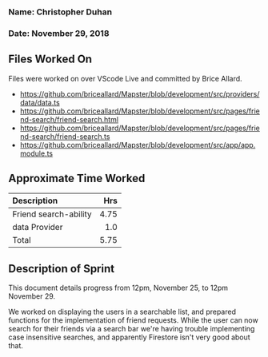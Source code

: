 ### Name: Christopher Duhan
### Date: November 29, 2018

## Files Worked On

Files were worked on over VScode Live and committed by Brice Allard.

- https://github.com/briceallard/Mapster/blob/development/src/providers/data/data.ts
- https://github.com/briceallard/Mapster/blob/development/src/pages/friend-search/friend-search.html
- https://github.com/briceallard/Mapster/blob/development/src/pages/friend-search/friend-search.ts
- https://github.com/briceallard/Mapster/blob/development/src/app/app.module.ts

## Approximate Time Worked

| Description                     | Hrs  |
| :------------------------------ | ---: |
| Friend search-ability           | 4.75 |
| data Provider                   | 1.0  |
| Total                           | 5.75  |

## Description of Sprint

This document details progress from 12pm, November 25, to 12pm November 29.

We worked on displaying the users in a searchable list, and prepared functions for the implementation of friend requests. 
While the user can now search for their friends via a search bar we're having trouble implementing case insensitive searches, and apparently Firestore isn't very good about that.
